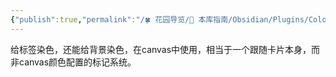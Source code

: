 ```yaml
---
{"publish":true,"permalink":"/🍀 花园导览/🧰 本库指南/Obsidian/Plugins/Colored Tags Wrangler.md","aliases":"colored-tags-wrangler","created":"2025-06-06","modified":"2025-07-10","cssclasses":""}
---
```



给标签染色，还能给背景染色，在canvas中使用，相当于一个跟随卡片本身，而非canvas颜色配置的标记系统。
